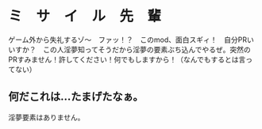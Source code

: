 # ミ　サ　イ　ル　先　輩
ゲーム外から失礼するゾ〜　ファッ！？　このmod、面白スギィ！　自分PRいいすか？　この人淫夢知ってそうだから淫夢の要素ぶち込んでやるぜ。突然のPRすみません！許してください！何でもしますから！（なんでもするとは言ってない）

## 何だこれは...たまげたなぁ。
淫夢要素はありません。
